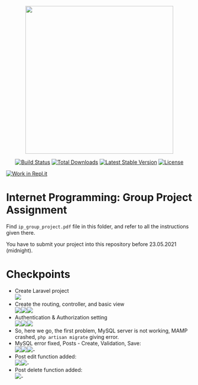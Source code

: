 <p align="center"><a href="https://laravel.com" target="_blank"><img src="https://raw.githubusercontent.com/laravel/art/master/logo-lockup/5%20SVG/2%20CMYK/1%20Full%20Color/laravel-logolockup-cmyk-red.svg" width="400"></a></p>

<p align="center">
<a href="https://travis-ci.org/laravel/framework"><img src="https://travis-ci.org/laravel/framework.svg" alt="Build Status"></a>
<a href="https://packagist.org/packages/laravel/framework"><img src="https://img.shields.io/packagist/dt/laravel/framework" alt="Total Downloads"></a>
<a href="https://packagist.org/packages/laravel/framework"><img src="https://img.shields.io/packagist/v/laravel/framework" alt="Latest Stable Version"></a>
<a href="https://packagist.org/packages/laravel/framework"><img src="https://img.shields.io/packagist/l/laravel/framework" alt="License"></a>
</p>

[![Work in Repl.it](https://classroom.github.com/assets/work-in-replit-14baed9a392b3a25080506f3b7b6d57f295ec2978f6f33ec97e36a161684cbe9.svg)](https://classroom.github.com/online_ide?assignment_repo_id=402169&assignment_repo_type=GroupAssignmentRepo)
# Internet Programming: Group Project Assignment

Find `ip_group_project.pdf` file in this folder, and refer to all the instructions given there.

You have to submit your project into this repository before 23.05.2021 (midnight).

[comment]: <> (## Portfolio website)

[comment]: <> (`HTML` `CSS` `PHP` `LARAVEl` `MySQL`)

[comment]: <> (- Pages)

[comment]: <> (    - Landing page, should include )

[comment]: <> (    - Projects page,)

[comment]: <> (    - Registration & "Sign In" pages)

[comment]: <> (    - Blog post page)

# Checkpoints
- Create Laravel project <br><img src="screenshots/1.png">
- Create the routing, controller, and basic view <br><img src="screenshots/2.png"><img src="screenshots/3.png"><img src="screenshots/4.png">
- Authentication & Authorization setting <br><img src="screenshots/5.png"><img src="screenshots/6.png"><img src="screenshots/7.png">
- So, here we go, the first problem, MySQL server is not working, MAMP crashed, `php artisan migrate` giving error.
- MySQL error fixed, Posts - Create, Validation, Save:   <br><img src="screenshots/Posts.jpg"><img src="screenshots/Test_Validation.jpg"><img src="screenshots/Saved_Posts.jpg">-
- Post edit function added:   <br><img src="screenshots/Edit_Post.jpg"><img src="screenshots/Post_Edited.jpg">-
- Post delete function added:   <br><img src="screenshots/Post_Deleted.jpg">-
